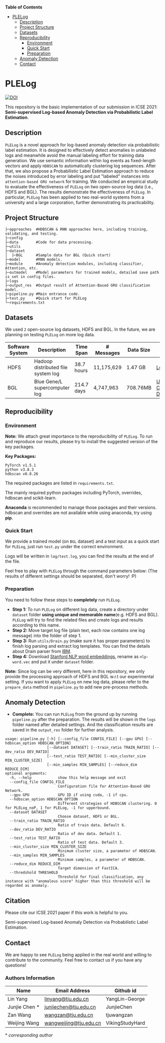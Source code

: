 <!-- START doctoc generated TOC please keep comment here to allow auto update -->
<!-- DON'T EDIT THIS SECTION, INSTEAD RE-RUN doctoc TO UPDATE -->
**Table of Contents**  

- [PLELog](#plelog)
  - [Description](#description)
  - [Project Structure](#project-structure)
  - [Datasets](#datasets)
  - [Reproducibility](#reproducibility)
    - [Environment](#environment)
    - [Quick Start](#quick-start)
    - [Preparation](#preparation)
  - [Anomaly Detection](#anomaly-detection)
  - [Contact](#contact)

<!-- END doctoc generated TOC please keep comment here to allow auto update -->


# PLELog

 [![DOI](https://zenodo.org/badge/DOI/10.5281/zenodo.4470181.svg)](https://doi.org/10.5281/zenodo.4470181)

This repository is the basic implementation of our submission in ICSE 2021: **Semi-supervised Log-based Anomaly Detection via
Probabilistic Label Estimation**.

## Description

`PLELog` is a novel approach for log-based anomaly detection via probabilistic label estimation. It is designed to
effectively detect anomalies in unlabeled logs and meanwhile avoid the manual labeling effort for training data
generation. We use semantic information within log events as fixed-length vectors and apply `HDBSCAN` to automatically
clustering log sequences. After that, we also propose a Probabilistic Label Estimation approach to reduce the noises
introduced by error labeling and put "labeled" instances into `attention-based GRU network` for training. We conducted
an empirical study to evaluate the effectiveness of `PLELog` on two open-source log data (i.e., HDFS and BGL). The
results demonstrate the effectiveness of `PLELog`. In particular, `PLELog` has been applied to two real-world systems
from a university and a large corporation, further demonstrating its practicability.

## Project Structure

```
├─approaches  #HDBSCAN & RNN approaches here, including training, validating, and testing.
├─config      
├─data        #Code for data processing.
├─utils
├─dataset
│  ├─BGL      #Sample data for BGL (Quick start)
├─model       #RNN models.
├─module      #Anomaly detection modules, including classifier, Attention, etc.
├─outmodel    #Model parameters for trained models, detailed save path is set in config files.
├─logs       
├─output_res  #Output result of Attention-Based GRU classification model.
├─pipeline.py #Main entrance code.
├─test.py     #Quick start for PLELog
└─requirements.txt
```

## Datasets

We used `2` open-source log datasets, HDFS and BGL. In the future, we are planning on testing `PLELog` on more log data.

| Software System | Description                        | Time Span  | # Messages | Data Size | Link                                                      |
|       ---       |           ----                     |    ----    |    ----    |  ----     |                ---                                        |
| HDFS            | Hadoop distributed file system log | 38.7 hours | 11,175,629 | 1.47 GB   | [Loghub](https://zenodo.org/record/3227177#.YDCBpTHitaQ)                                       |
| BGL             | Blue Gene/L supercomputer log      | 214.7 days | 4,747,963  | 708.76MB  | [Usenix-CFDR Data](https://www.usenix.org/cfdr-data#hpc4) |

## Reproducibility

### Environment

**Note:** We attach great importance to the reproducibility of `PLELog`. To run and reproduce our results, please try to
install the suggested version of the key packages.

**Key Packages:**

```
PyTorch v1.5.1
python v3.8.3
hdbscan v0.8.26
```

The required packages are listed in `requirements.txt`.

The mainly required python packages including PyTorch, overrides, hdbscan and scikit-learn.

**Anaconda** is recommended to manage those packages and their versions. hdbscan and overrides are not available while
using anaconda, try using **pip**.

### Quick Start

We provide a trained model (on `BGL` dataset) and a test input as a quick start for `PLELog`, just run `test.py` under
the correct environment.

Logs will be written in `log/test.log`, you can find the results at the end of the file.

Feel free to play with `PLELog` through the command parameters below: (The results of different settings should be
separated, don't worry! :P)

### Preparation

You need to follow these steps to **completely** run `PLELog`.

- **Step 1:** To run `PLELog` on different log data, create a directory under `dataset` folder **using unique and
  memorable name**(e.g. HDFS and BGL). `PLELog` will try to find the related files and create logs and results according
  to this name.
- **Step 2:** Move target log file (plain text, each row contains one log message) into the folder of step 1.
- **Step 3:** Run `utils/Drain.py` (make sure it has proper parameters) to finish log parsing and extract log templates.
  You can find the details about Drain parser from [IBM](https://github.com/IBM/Drain3).
- **Step 4:** Download [Stanford NLP word embeddings](https://nlp.stanford.edu/projects/glove/), rename
  as `nlp-word.vec` and put it under `dataset` folder.

**Note:** Since log can be very different, here in this repository, we only provide the processing approach of HDFS and
BGL w.r.t our experimental setting. If you want to apply `PLELog` on new log data, please refer to the `prepare_data`
method in `pipeline.py` to add new pre-process methods.

## Anomaly Detection

- **Complete:** You can run `PLELog` from the ground up by running `pipeline.py` after the preparation. The results will
  be shown in the `logs` folder named after detailed settings. And the classification results are saved in
  the `output_res` folder for further analysis.

```
usage: pipeline.py [-h] [--config_file CONFIG_FILE] [--gpu GPU] [--hdbscan_option HDBSCAN_OPTION]
                   [--dataset DATASET] [--train_ratio TRAIN_RATIO] [--dev_ratio DEV_RATIO]
                   [--test_ratio TEST_RATIO] [--min_cluster_size MIN_CLUSTER_SIZE]
                   [--min_samples MIN_SAMPLES] [--reduce_dim REDUCE_DIM]
optional arguments:
  -h, --help            show this help message and exit
  --config_file CONFIG_FILE
                        Configuration file for Attention-Based GRU Network.
  --gpu GPU             GPU ID if using cuda, -1 if cpu.
  --hdbscan_option HDBSCAN_OPTION
                        Different strategies of HDBSCAN clustering. 0 for PLELog_noP, 1 for PLELog, -1 for upperbound.
  --dataset DATASET     
                        Choose dataset, HDFS or BGL.
  --train_ratio TRAIN_RATIO
                        Ratio of train data. Default 6.
  --dev_ratio DEV_RATIO
                        Ratio of dev data. Default 1.
  --test_ratio TEST_RATIO
                        Ratio of test data. Default 3.
  --min_cluster_size MIN_CLUSTER_SIZE
                        Minimum cluster size, a parameter of HDBSCAN.
  --min_samples MIN_SAMPLES
                        Minimum samples, a parameter of HDBSCAN.
  --reduce_dim REDUCE_DIM
                        Target dimension of FastICA.
  --thredshold THRESHOLD
                        Threshold for final classification, any instance with "anomalous score" higher than this threshold will be regarded as anomaly.
```


## Citation

Please cite our ICSE 2021 paper if this work is helpful to you.

Semi-supervised Log-based Anomaly Detection via Probabilistic Label Estimation.


## Contact

We are happy to see `PLELog` being applied in the real world and willing to contribute to the community. Feel free to
contact us if you have any questions!

### Authors Information

| Name          | Email Address          | **Github id** |
| ------------- | ---------------------- | ------------- |
| Lin Yang      | linyang@tju.edu.cn     | YangLin-George|
| Junjie Chen * | junjiechen@tju.edu.cn  | JunjieChen    |
| Zan Wang      | wangzan@tju.edu.cn     | tjuwangzan    |
| Weijing Wang  | wangweijing@tju.edu.cn |VikingStudyHard|


\* *corresponding author*
